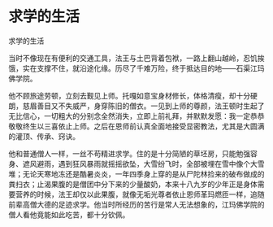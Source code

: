 # 求学的生活

求学的生活

当时不像现在有便利的交通工具，法王与土巴背着包袱，一路上翻山越岭，忍饥挨饿，实在支撑不住，就沿途化缘。历尽了千难万险，终于抵达目的地——石渠江玛佛学院。

他不顾旅途劳顿，立刻去觐见上师。托嘎如意宝身材修长，体格清瘦，却十分硬朗，慈眉善目又不失威严，身穿陈旧的僧衣。一见到上师的尊颜，法王顿时生起了无比信心，一切粗大的分别念全然消失，立即上前礼拜，并默默发愿：我一定恭恭敬敬终生以三喜依止上师。之后在恩师前认真全面地接受显密教法，尤其是大圆满的灌顶、传承、窍诀。

他和普通僧人一样，一丝不苟精进求学。住的是十分简陋的草坯房，只能勉强容身、遮风避雨，遇到狂风暴雨就摇摇欲坠，大雪纷飞时，全部被埋在雪中像个大雪堆；无论天寒地冻还是酷暑炎炎，一年四季身上穿的是从尸陀林捡来的破布做成的粪扫衣；止渴果腹的是僧团中分下来的少量酸奶，本来十八九岁的少年正是身体需要营养的时候，法王却仅以此果腹，就像无垢光尊者依止恩师革玛燃匝一样，追随前辈高僧大德的足迹求学。他当时所经历的苦行是常人无法想象的，江玛佛学院的僧人看他竟能如此吃苦，都十分钦佩。

